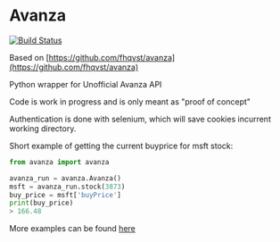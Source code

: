 # Avanza

[![Build Status](https://travis-ci.com/North14/avanza.svg?branch=master)](https://travis-ci.com/North14/avanza)

Based on [https://github.com/fhqvst/avanza](https://github.com/fhqvst/avanza)

Python wrapper for Unofficial Avanza API

Code is work in progress and is only meant as "proof of concept"

Authentication is done with selenium,
which will save cookies incurrent working directory.

Short example of getting the current buyprice for msft stock:

```python
from avanza import avanza

avanza_run = avanza.Avanza()
msft = avanza_run.stock(3873)
buy_price = msft['buyPrice']
print(buy_price)
> 166.48
```

More examples can be found [here](https://github.com/North14/avanza-client)
